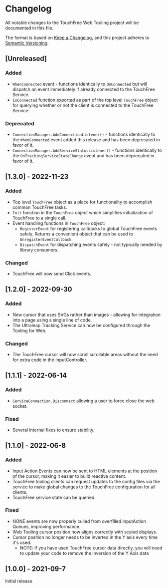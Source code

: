 # Changelog
All notable changes to the TouchFree Web Tooling project will be documented in this file.

The format is based on [Keep a Changelog](https://keepachangelog.com/en/1.0.0/),
and this project adheres to [Semantic Versioning](https://semver.org/spec/v2.0.0.html).

[docs-website]: https://docs.ultraleap.com/touchfree-user-manual/ "Ultraleap Docs"

## [Unreleased]

### Added
- `WhenConnected` event - functions identically to `OnConnected` but will dispatch an event immediately if already connected to the TouchFree Service.
- `IsConnected` function exported as part of the top level `TouchFree` object for querying whether or not the client is connected to the TouchFree Service.

### Deprecated
- `ConnectionManager.AddConnectionListener()` - functions identically to the `WhenConnected` event added this release and has been deprecated in favor of it.
- `ConnectionManager.AddServiceStatusListener()` - functions identically to the `OnTrackingServiceStateChange` event and has been deprecated in favor of it.

## [1.3.0] - 2022-11-23

### Added
- Top level `TouchFree` object as a place for functionality to accomplish common TouchFree tasks.
- `Init` function in the `TouchFree` object which simplifies initialization of TouchFree to a single call.
- Event handling functions in `TouchFree` object:
    - `RegisterEvent` for registering callbacks to global TouchFree events safely. Returns a convenient object that can be used to `UnregisterEventCallback`.
    - `DispatchEvent` for dispatching events safely - not typically needed by library consumers.

### Changed
- TouchFree will now send Click events.

## [1.2.0] - 2022-09-30

### Added
- New cursor that uses SVGs rather than images - allowing for integration into a page using a single line of code.
- The Ultraleap Tracking Service can now be configured through the Tooling for Web.

### Changed
- The TouchFree cursor will now scroll scrollable areas without the need for extra code in the InputController.

## [1.1.1] - 2022-06-14

### Added
- `ServiceConnection.Disconnect` allowing a user to force close the web socket.

### Fixed
- Several internal fixes to ensure stability.

## [1.1.0] - 2022-06-8

### Added
- Input Action Events can now be sent to HTML elements at the position of the cursor, making it easier to build reactive content.
- TouchFree tooling clients can request updates to the config files via the service to make global changes to the TouchFree configuration for all clients.
- TouchFree service state can be queried.

### Fixed
- NONE events are now properly culled from overfilled InputAction Queues, improving performance.
- Web Tooling cursor position now aligns correctly with scaled displays.
- Cursor position no longer needs to be inverted in the Y axis every time it's used.
    - NOTE: If you have used TouchFree cursor data directly, you will need to update your code to remove the inversion of the Y Axis data

## [1.0.0] - 2021-09-7

Initial release